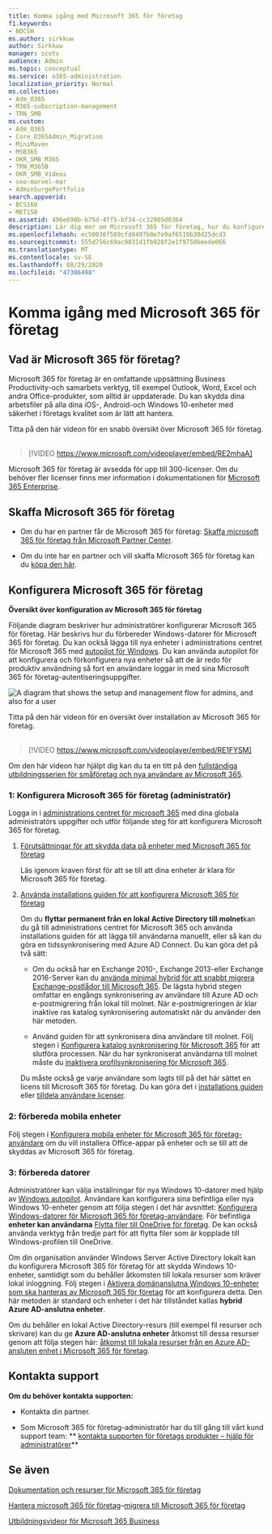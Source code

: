 ```yaml
---
title: Komma igång med Microsoft 365 för företag
f1.keywords:
- NOCSH
ms.author: sirkkuw
author: Sirkkuw
manager: scotv
audience: Admin
ms.topic: conceptual
ms.service: o365-administration
localization_priority: Normal
ms.collection:
- Adm_O365
- M365-subscription-management
- TRN_SMB
ms.custom:
- Adm_O365
- Core_O365Admin_Migration
- MiniMaven
- MSB365
- OKR_SMB_M365
- TRN_M365B
- OKR_SMB_Videos
- seo-marvel-mar
- AdminSurgePortfolio
search.appverid:
- BCS160
- MET150
ms.assetid: 496e690b-b75d-4ff5-bf34-cc32905d0364
description: Lär dig mer om Microsoft 365 för företag, hur du konfigurerar det och hur du förbereder användarnas enheter och datorer så att de skyddas av Microsoft 365 för företag.
ms.openlocfilehash: ec50036f589cfd8497b0e7e9af6519b30d25dcd3
ms.sourcegitcommit: 555d756c69ac9031d1fb928f2e1f9750beede066
ms.translationtype: MT
ms.contentlocale: sv-SE
ms.lasthandoff: 08/29/2020
ms.locfileid: "47306498"
---
```

# <a name="get-started-with-microsoft-365-for-business"></a>Komma igång med Microsoft 365 för företag

## <a name="what-is-microsoft-365-for-business"></a>Vad är Microsoft 365 för företag?

Microsoft 365 för företag är en omfattande uppsättning Business Productivity-och samarbets verktyg, till exempel Outlook, Word, Excel och andra Office-produkter, som alltid är uppdaterade. Du kan skydda dina arbetsfiler på alla dina iOS-, Android-och Windows 10-enheter med säkerhet i företags kvalitet som är lätt att hantera.

Titta på den här videon för en snabb översikt över Microsoft 365 för företag.<br><br>

> [!VIDEO https://www.microsoft.com/videoplayer/embed/RE2mhaA] 
  
Microsoft 365 för företag är avsedda för upp till 300-licenser. Om du behöver fler licenser finns mer information i dokumentationen för [Microsoft 365 Enterprise](https://go.microsoft.com/fwlink/p/?linkid=860986). 
  
## <a name="get-microsoft-365-for-business"></a>Skaffa Microsoft 365 för företag

- Om du har en partner får de Microsoft 365 för företag: [Skaffa microsoft 365 för företag från Microsoft Partner Center](get-microsoft-365-business.md).
    
- Om du inte har en partner och vill skaffa Microsoft 365 för företag kan du [köpa den här](https://www.microsoft.com/microsoft-365/business).
    
## <a name="set-up-microsoft-365-for-business"></a>Konfigurera Microsoft 365 för företag

 **Översikt över konfiguration av Microsoft 365 för företag**
  
Följande diagram beskriver hur administratörer konfigurerar Microsoft 365 för företag. Här beskrivs hur du förbereder Windows-datorer för Microsoft 365 för företag. Du kan också lägga till nya enheter i administrations centret för Microsoft 365 med [autopilot för Windows](add-autopilot-devices-and-profile.md). Du kan använda autopilot för att konfigurera och förkonfigurera nya enheter så att de är redo för produktiv användning så fort en användare loggar in med sina Microsoft 365 för företag-autentiseringsuppgifter.
  
![A diagram that shows the setup and management flow for admins, and also for a user](../media/249f81fc-7e79-44c7-8425-3a0b7b651c3b.png)

Titta på den här videon för en översikt över installation av Microsoft 365 för företag.<br><br>

> [!VIDEO https://www.microsoft.com/videoplayer/embed/RE1FYSM] 

Om den här videon har hjälpt dig kan du ta en titt på den [fullständiga utbildningsserien för småföretag och nya användare av Microsoft 365](https://support.microsoft.com/office/6ab4bbcd-79cf-4000-a0bd-d42ce4d12816).

  
### <a name="1-set-up-microsoft-365-for-business-admin"></a>1: Konfigurera Microsoft 365 för företag (administratör)

Logga in i [administrations centret för microsoft 365](https://portal.office.com/adminportal/home) med dina globala administratörs uppgifter och utför följande steg för att konfigurera Microsoft 365 för företag. 
  
1. [Förutsättningar för att skydda data på enheter med Microsoft 365 för företag](pre-requisites-for-data-protection.md)
    
    Läs igenom kraven först för att se till att dina enheter är klara för Microsoft 365 för företag.
    
2. [Använda installations guiden för att konfigurera Microsoft 365 för företag](set-up.md)
    
    Om du **flyttar permanent från en lokal Active Directory till molnet**kan du gå till administrations centret för Microsoft 365 och använda installations guiden för att lägga till användarna manuellt, eller så kan du göra en tidssynkronisering med Azure AD Connect. Du kan göra det på två sätt: 
    
    - Om du också har en Exchange 2010-, Exchange 2013-eller Exchange 2016-Server kan du [använda minimal hybrid för att snabbt migrera Exchange-postlådor till Microsoft 365](https://docs.microsoft.com/Exchange/mailbox-migration/use-minimal-hybrid-to-quickly-migrate). De lägsta hybrid stegen omfattar en engångs synkronisering av användare till Azure AD och e-postmigrering från lokal till molnet. När e-postmigreringen är klar inaktive ras katalog synkronisering automatiskt när du använder den här metoden.
    
    - Använd guiden för att synkronisera dina användare till molnet. Följ stegen i [Konfigurera katalog synkronisering för Microsoft 365](https://docs.microsoft.com/microsoft-365/enterprise/set-up-directory-synchronization) för att slutföra processen. När du har synkroniserat användarna till molnet måste du [inaktivera profilsynkronisering för Microsoft 365](https://docs.microsoft.com/microsoft-365/enterprise/turn-off-directory-synchronization).
    
    Du måste också ge varje användare som lagts till på det här sättet en licens till Microsoft 365 för företag. Du kan göra det i [installations guiden](set-up.md) eller [tilldela användare licenser](../admin/manage/assign-licenses-to-users.md).
    
### <a name="2-prepare-mobile-devices"></a>2: förbereda mobila enheter

Följ stegen i [Konfigurera mobila enheter för Microsoft 365 för företag-användare](set-up-mobile-devices.md) om du vill installera Office-appar på enheter och se till att de skyddas av Microsoft 365 för företag. 
  
### <a name="3-prepare-pcs"></a>3: förbereda datorer

Administratörer kan välja inställningar för nya Windows 10-datorer med hjälp av [Windows autopilot](add-autopilot-devices-and-profile.md). Användare kan konfigurera sina befintliga eller nya Windows 10-enheter genom att följa stegen i det här avsnittet: [Konfigurera Windows-datorer för Microsoft 365 för företag-användare](set-up-windows-devices.md). För befintliga **enheter kan användarna** [Flytta filer till OneDrive för företag](move-files-to-onedrive.md). De kan också använda verktyg från tredje part för att flytta filer som är kopplade till Windows-profilen till OneDrive.
  
Om din organisation använder Windows Server Active Directory lokalt kan du konfigurera Microsoft 365 för företag för att skydda Windows 10-enheter, samtidigt som du behåller åtkomsten till lokala resurser som kräver lokal inloggning. Följ stegen i [Aktivera domänanslutna Windows 10-enheter som ska hanteras av Microsoft 365 för företag](manage-windows-devices.md) för att konfigurera detta. Den här metoden är standard och enheter i det här tillståndet kallas **hybrid Azure AD-anslutna enheter**. 
  
Om du behåller en lokal Active Directory-resurs (till exempel fil resurser och skrivare) kan du ge **Azure AD-anslutna enheter** åtkomst till dessa resurser genom att följa stegen här: [åtkomst till lokala resurser från en Azure AD-ansluten enhet i Microsoft 365 för företag](access-resources.md).
  
  
## <a name="contact-support"></a>Kontakta support

 **Om du behöver kontakta supporten:**
  
- Kontakta din partner.
    
- Som Microsoft 365 för företag-administratör har du till gång till vårt kund support team: ** [kontakta supporten för företags produkter – hjälp för administratörer](https://docs.microsoft.com/microsoft-365/admin/contact-support-for-business-products)**
    
## <a name="see-also"></a>Se även

[Dokumentation och resurser för Microsoft 365 för företag](https://go.microsoft.com/fwlink/p/?linkid=853701)
  
[Hantera microsoft 365 för företag](manage.md)–[migrera till Microsoft 365 för företag](migrate-to-microsoft-365-business.md)

[Utbildningsvideor för Microsoft 365 Business](https://support.microsoft.com/office/6ab4bbcd-79cf-4000-a0bd-d42ce4d12816) 

